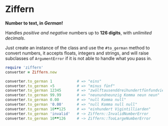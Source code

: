 # Ziffern

**Number to text, in _German_!**

Handles _positive and negative_ numbers up to **126 digits**, with _unlimited decimals_.

Just create an instance of the class and use the `#to_german` method to convert numbers,
it accepts floats, integers and strings, and will raise subclasses of `ArgumentError` if
it is not able to handle what you pass in.

```ruby
require 'ziffern'
converter = Ziffern.new

converter.to_german 1           # => "eins"
converter.to_german -5          # => "minus fünf"
converter.to_german 12345       # => "zwölftausenddreihundertfünfundvierzig"
converter.to_german 99.99       # => "neunundneunzig Komma neun neun"
converter.to_german 0.00        # => "null Komma null"
converter.to_german '0.00'      # => "null Komma null null"
converter.to_german 10**125     # => "einhundert Vigintilliarden"
converter.to_german 'invalid'   # ~> Ziffern::InvalidNumberError
converter.to_german 10**126     # ~> Ziffern::TooLargeNumberError
```
